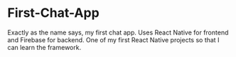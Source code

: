 # First-Chat-App
Exactly as the name says, my first chat app. Uses React Native for frontend and Firebase for backend. One of my first React Native projects so that I can learn the framework.

